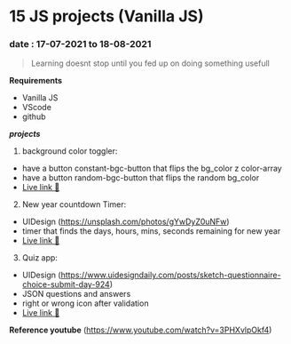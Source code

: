 # 15 JS projects (Vanilla JS)

### date : 17-07-2021 to 18-08-2021

> Learning doesnt stop until you fed up on doing something usefull

**Requirements**

- Vanilla JS
- VScode
- github

**_projects_**

1. background color toggler:

- have a button constant-bgc-button that flips the bg_color z color-array
- have a button random-bgc-button that flips the random bg_color
- [Live link 🚀](https://vkbgcolorflipper.vercel.app/)

2. New year countdown Timer:

- UIDesign (https://unsplash.com/photos/gYwDyZ0uNFw)
- timer that finds the days, hours, mins, seconds remaining for new year
- [Live link 🚀](https://vkcountdown.vercel.app/)

3. Quiz app:

- UIDesign (https://www.uidesigndaily.com/posts/sketch-questionnaire-choice-submit-day-924)
- JSON questions and answers
- right or wrong icon after validation
- [Live link 🚀](https://vigneshkanna-quizapp.netlify.app/)

**Reference youtube** (https://www.youtube.com/watch?v=3PHXvlpOkf4)
